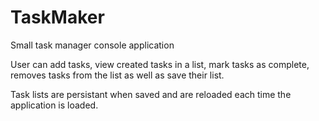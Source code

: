 # TaskMaker

Small task manager console application

User can add tasks, view created tasks in a list, mark tasks as complete, removes tasks from the list as well as save their list.

Task lists are persistant when saved and are reloaded each time the application is loaded. 
